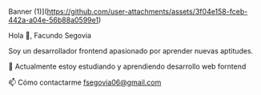  Banner (1)](https://github.com/user-attachments/assets/3f04e158-fceb-442a-a04e-56b88a0599e1)




Hola 👋, Facundo Segovia

Soy un desarrollador frontend apasionado por aprender nuevas aptitudes.

🔭 Actualmente estoy estudiando y aprendiendo desarrollo web forntend

📫 Cómo contactarme fsegovia06@gmail.com
<!---
Facundosegovia01/Facundosegovia01 is a ✨ special ✨ repository because its `README.md` (this file) appears on your GitHub profile.
You can click the Preview link to take a look at your changes.
--->

